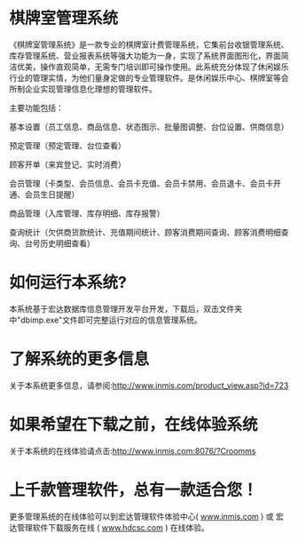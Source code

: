 # 棋牌室管理系统

《棋牌室管理系统》是一款专业的棋牌室计费管理系统，它集前台收银管理系统、库存管理系统、营业报表系统等强大功能为一身，实现了系统界面图形化，界面简洁优美，操作直观简单，无需专门培训即可操作使用。此系统充分体现了休闲娱乐行业的管理实情，为他们量身定做的专业管理软件。是休闲娱乐中心、棋牌室等会所制企业实现管理信息化理想的管理软件。

主要功能包括：

基本设置（员工信息、商品信息、状态图示、批量图调整、台位设置、供商信息）

预定管理（预定管理、台位查看）

顾客开单（来宾登记、实时消费）

会员管理（卡类型、会员信息、会员卡充值、会员卡禁用、会员退卡、会员卡开通、会员生日提醒）

商品管理（入库管理、库存明细、库存报警）

查询统计（欠供商货款统计、充值期间统计、顾客消费期间查询、顾客消费明细查询、台号历史明细查看）

# 如何运行本系统?

本系统基于宏达数据库信息管理开发平台开发，下载后，双击文件夹中"dbimp.exe"文件即可完整运行对应的信息管理系统。

# 了解系统的更多信息

关于本系统更多信息，请参阅:http://www.inmis.com/product_view.asp?id=723

# 如果希望在下载之前，在线体验系统

关于本系统的在线体验请点击:http://www.inmis.com:8076/?Croomms

# 上千款管理软件，总有一款适合您！

更多管理系统的在线体验可以到宏达管理软件体验中心( www.inmis.com ) 或 宏达管理软件下载服务在线 ( www.hdcsc.com ) 在线体验。

